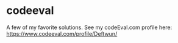 # codeeval
A few of my favorite solutions. See my codeEval.com profile here: 
https://www.codeeval.com/profile/Deftwun/

